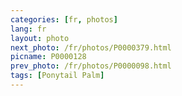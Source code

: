 ```yaml
---
categories: [fr, photos]
lang: fr
layout: photo
next_photo: /fr/photos/P0000379.html
picname: P0000128
prev_photo: /fr/photos/P0000098.html
tags: [Ponytail Palm]
---
```

